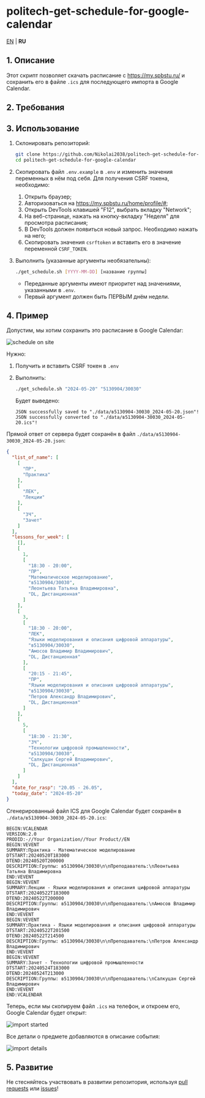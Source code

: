 # politech-get-schedule-for-google-calendar

[EN](README.md) | **RU**

## 1. Описание

Этот скрипт позволяет скачать расписание с <https://my.spbstu.ru/> и сохранить его в файле `.ics` для последующего импорта в Google Calendar.

## 2. Требования

## 3. Использование

1. Склонировать репозиторий:

    ```bash
    git clone https://github.com/Nikolai2038/politech-get-schedule-for-google-calendar.git && \
    cd politech-get-schedule-for-google-calendar
    ```

2. Скопировать файл `.env.example` в `.env` и изменить значения переменных в нём под себя. Для получения CSRF токена, необходимо:

    1. Открыть браузер;
    2. Авторизоваться на <https://my.spbstu.ru/home/profile/#>;
    3. Открыть DevTools клавишей "F12", выбрать вкладку "Network";
    4. На веб-странице, нажать на кнопку-вкладку "Неделя" для просмотра расписания;
    5. В DevTools должен появиться новый запрос. Необходимо нажать на него;
    6. Скопировать значения `csrftoken` и вставить его в значение переменной `CSRF_TOKEN`.

3. Выполнить (указанные аргументы необязательны):

    ```bash
    ./get_schedule.sh [YYYY-MM-DD] [название группы]
    ```

    - Переданные аргументы имеют приоритет над значениями, указанными в `.env`.
    - Первый аргумент должен быть ПЕРВЫМ днём недели.

## 4. Пример

Допустим, мы хотим сохранить это расписание в Google Calendar:

![schedule on site](./.readme_images/schedule_on_site.png)

Нужно:

1. Получить и вставить CSRF токен в `.env`

2. Выполнить:

    ```bash
    ./get_schedule.sh "2024-05-20" "5130904/30030"
    ```

    Будет выведено:

    ```text
    JSON successfully saved to "./data/в5130904-30030_2024-05-20.json"!
    JSON successfully converted to "./data/в5130904-30030_2024-05-20.ics"!
    ```

Прямой ответ от сервера будет сохранён в файл `./data/в5130904-30030_2024-05-20.json`:

```json
{
  "list_of_name": [
    [
      "ПР",
      "Практика"
    ],
    [
      "ЛЕК",
      "Лекции"
    ],
    [
      "ЗЧ",
      "Зачет"
    ]
  ],
  "lessons_for_week": [
    [],
    [
      1,
      [
        "18:30 - 20:00",
        "ПР",
        "Математическое моделирование",
        "в5130904/30030",
        "Леонтьева Татьяна Владимировна",
        "DL, Дистанционная"
      ]
    ],
    [
      3,
      [
        "18:30 - 20:00",
        "ЛЕК",
        "Языки моделирования и описания цифровой аппаратуры",
        "в5130904/30030",
        "Амосов Владимир Владимирович",
        "DL, Дистанционная"
      ],
      [
        "20:15 - 21:45",
        "ПР",
        "Языки моделирования и описания цифровой аппаратуры",
        "в5130904/30030",
        "Петров Александр Владимирович",
        "DL, Дистанционная"
      ]
    ],
    [
      5,
      [
        "18:30 - 21:30",
        "ЗЧ",
        "Технологии цифровой промышленности",
        "в5130904/30030",
        "Салкуцан Сергей Владимирович",
        "DL, Дистанционная"
      ]
    ]
  ],
  "date_for_rasp": "20.05 - 26.05",
  "today_date": "2024-05-20"
}
```

Сгенерированный файл ICS для Google Calendar будет сохранён в `./data/в5130904-30030_2024-05-20.ics`:

```ics
BEGIN:VCALENDAR
VERSION:2.0
PRODID:-//Your Organization//Your Product//EN
BEGIN:VEVENT
SUMMARY:Практика - Математическое моделирование
DTSTART:20240520T183000
DTEND:20240520T200000
DESCRIPTION:Группы: в5130904/30030\n\nПреподаватель:\nЛеонтьева Татьяна Владимировна
END:VEVENT
BEGIN:VEVENT
SUMMARY:Лекции - Языки моделирования и описания цифровой аппаратуры
DTSTART:20240522T183000
DTEND:20240522T200000
DESCRIPTION:Группы: в5130904/30030\n\nПреподаватель:\nАмосов Владимир Владимирович
END:VEVENT
BEGIN:VEVENT
SUMMARY:Практика - Языки моделирования и описания цифровой аппаратуры
DTSTART:20240522T201500
DTEND:20240522T214500
DESCRIPTION:Группы: в5130904/30030\n\nПреподаватель:\nПетров Александр Владимирович
END:VEVENT
BEGIN:VEVENT
SUMMARY:Зачет - Технологии цифровой промышленности
DTSTART:20240524T183000
DTEND:20240524T213000
DESCRIPTION:Группы: в5130904/30030\n\nПреподаватель:\nСалкуцан Сергей Владимирович
END:VEVENT
END:VCALENDAR
```

Теперь, если мы скопируем файл `.ics` на телефон, и откроем его, Google Calendar будет открыт:

![import started](./.readme_images/import_started.jpg)

Все детали о предмете добавляются в описание события:

![import details](./.readme_images/import_details.jpg)

## 5. Развитие

Не стесняйтесь участвовать в развитии репозитория, используя [pull requests](https://github.com/Nikolai2038/politech-get-schedule-for-google-calendar/pulls) или [issues](https://github.com/Nikolai2038/politech-get-schedule-for-google-calendar/issues)!
